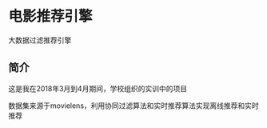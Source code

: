 # 电影推荐引擎

大数据过滤推荐引擎
## 简介
 这是我在2018年3月到4月期间，学校组织的实训中的项目

 数据集来源于movielens，利用协同过滤算法和实时推荐算法实现离线推荐和实时推荐
